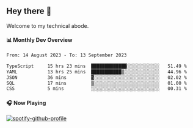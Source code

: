 ## Hey there 👋

Welcome to my technical abode.

#### 📊 Monthly Dev Overview
<!--START_SECTION:waka-->

```txt
From: 14 August 2023 - To: 13 September 2023

TypeScript     15 hrs 23 mins  █████████████░░░░░░░░░░░░   51.49 %
YAML           13 hrs 25 mins  ███████████▒░░░░░░░░░░░░░   44.96 %
JSON           36 mins         ▓░░░░░░░░░░░░░░░░░░░░░░░░   02.02 %
SQL            17 mins         ▒░░░░░░░░░░░░░░░░░░░░░░░░   01.00 %
CSS            5 mins          ░░░░░░░░░░░░░░░░░░░░░░░░░   00.31 %
```

<!--END_SECTION:waka-->

#### 🎧 Now Playing

[![spotify-github-profile](https://spotify-github-profile.vercel.app/api/view?uid=james2mid&cover_image=true&theme=natemoo-re)](https://open.spotify.com/user/james2mid?si=2b3baf2b09cb499e)
